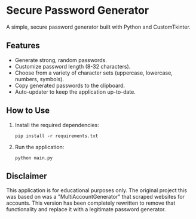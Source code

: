 # Secure Password Generator

A simple, secure password generator built with Python and CustomTkinter.

## Features

-   Generate strong, random passwords.
-   Customize password length (8-32 characters).
-   Choose from a variety of character sets (uppercase, lowercase, numbers, symbols).
-   Copy generated passwords to the clipboard.
-   Auto-updater to keep the application up-to-date.

## How to Use

1.  Install the required dependencies:
    ```
    pip install -r requirements.txt
    ```
2.  Run the application:
    ```
    python main.py
    ```

## Disclaimer

This application is for educational purposes only. The original project this was based on was a "MultiAccountGenerator" that scraped websites for accounts. This version has been completely rewritten to remove that functionality and replace it with a legitimate password generator.
